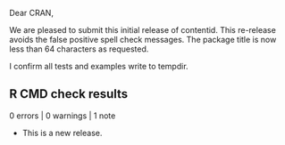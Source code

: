 Dear CRAN,

We are pleased to submit this initial release of contentid. 
This re-release avoids the false positive spell check messages.
The package title is now less than 64 characters as requested.

I confirm all tests and examples write to tempdir.

## R CMD check results

0 errors | 0 warnings | 1 note

* This is a new release.
